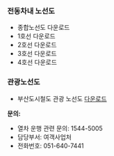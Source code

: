 ### 전동차내 노선도
- 종합노선도 다운로드
- 1호선 다운로드
- 2호선 다운로드
- 3호선 다운로드
- 4호선 다운로드

### 관광노선도
- 부산도시철도 관광 노선도 [다운로드](https://www.humetro.busan.kr/homepage/default/img/Guide/mapdown_img02.jpg)

**문의:**
- 열차 운행 관련 문의: 1544-5005
- 담당부서: 여객사업처
- 전화번호: 051-640-7441